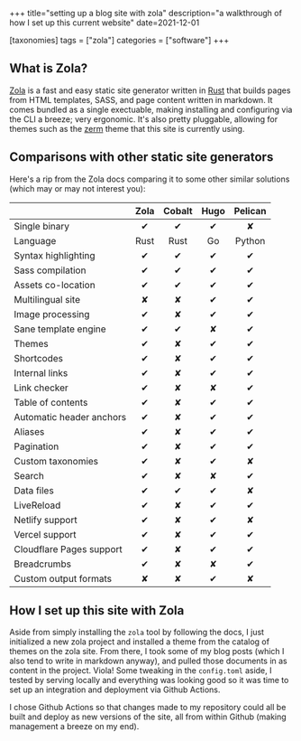 +++
title="setting up a blog site with zola"
description="a walkthrough of how I set up this current website"
date=2021-12-01

[taxonomies]
tags = ["zola"]
categories = ["software"]
+++

## What is Zola?

[Zola](https://www.getzola.org/) is a fast and easy static site generator written in [Rust](https://www.rust-lang.org/) that builds pages from HTML templates, SASS, and page content written in markdown. It comes bundled as a single exectuable, making installing and configuring via the CLI a breeze; very ergonomic. It's also pretty pluggable, allowing for themes such as the [zerm](https://www.getzola.org/themes/zerm) theme that this site is currently using. 

## Comparisons with other static site generators

Here's a rip from the Zola docs comparing it to some other similar solutions (which may or may not interest you):

|                                 | Zola   | Cobalt | Hugo   | Pelican |
|:--------------------------------|:------:|:------:|:------:|:-------:|
| Single binary                   | ✔      | ✔      | ✔      | ✘       |
| Language                        | Rust   | Rust   | Go     | Python  |
| Syntax highlighting             | ✔      | ✔      | ✔      | ✔       |
| Sass compilation                | ✔      | ✔      | ✔      | ✔       |
| Assets co-location              | ✔      | ✔      | ✔      | ✔       |
| Multilingual site               | ✘      | ✘      | ✔      | ✔       |
| Image processing                | ✔      | ✘      | ✔      | ✔       |
| Sane template engine            | ✔      | ✔      | ✘      | ✔       |
| Themes                          | ✔      | ✘      | ✔      | ✔       |
| Shortcodes                      | ✔      | ✘      | ✔      | ✔       |
| Internal links                  | ✔      | ✘      | ✔      | ✔       |
| Link checker                    | ✔      | ✘      | ✘      | ✔       |
| Table of contents               | ✔      | ✘      | ✔      | ✔       |
| Automatic header anchors        | ✔      | ✘      | ✔      | ✔       |
| Aliases                         | ✔      | ✘      | ✔      | ✔       |
| Pagination                      | ✔      | ✘      | ✔      | ✔       |
| Custom taxonomies               | ✔      | ✘      | ✔      | ✘       |
| Search                          | ✔      | ✘      | ✘      | ✔       |
| Data files                      | ✔      | ✔      | ✔      | ✘       |
| LiveReload                      | ✔      | ✘      | ✔      | ✔       |
| Netlify support                 | ✔      | ✘      | ✔      | ✘       |
| Vercel support                  | ✔      | ✘      | ✔      | ✔       |
| Cloudflare Pages support        | ✔      | ✘      | ✔      | ✔       |
| Breadcrumbs                     | ✔      | ✘      | ✘      | ✔       |
| Custom output formats           | ✘      | ✘      | ✔      | ✘       |

## How I set up this site with Zola

Aside from simply installing the `zola` tool by following the docs, I just initialized a new zola project and installed a theme from the catalog of themes on the zola site. From there, I took some of my blog posts (which I also tend to write in markdown anyway), and pulled those documents in as content in the project. Viola! Some tweaking in the `config.toml` aside, I tested by serving locally and everything was looking good so it was time to set up an integration and deployment via Github Actions.

I chose Github Actions so that changes made to my repository could all be built and deploy as new versions of the site, all from within Github (making management a breeze on my end). 